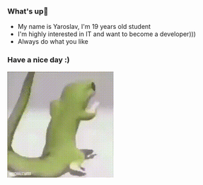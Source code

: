 ### What's up👋

<ul>
  <li>My name is Yaroslav, I'm 19 years old student</li> 
  <li>I'm highly interested in IT and want to become a developer)))</li>
  <li>Always do what you like</li>
</ul>

### Have a nice day :)

![Gif](https://github.com/morento101/morento101/raw/main/dance.gif)
